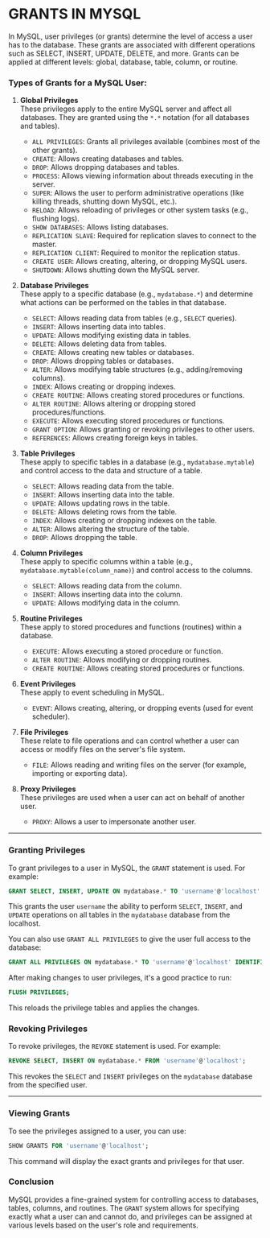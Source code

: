 # GRANTS IN MYSQL

In MySQL, user privileges (or grants) determine the level of access a user has to the database. These grants are associated with different operations such as SELECT, INSERT, UPDATE, DELETE, and more. Grants can be applied at different levels: global, database, table, column, or routine.

### Types of Grants for a MySQL User:

1. **Global Privileges**  
   These privileges apply to the entire MySQL server and affect all databases. They are granted using the `*.*` notation (for all databases and tables).

   - `ALL PRIVILEGES`: Grants all privileges available (combines most of the other grants).
   - `CREATE`: Allows creating databases and tables.
   - `DROP`: Allows dropping databases and tables.
   - `PROCESS`: Allows viewing information about threads executing in the server.
   - `SUPER`: Allows the user to perform administrative operations (like killing threads, shutting down MySQL, etc.).
   - `RELOAD`: Allows reloading of privileges or other system tasks (e.g., flushing logs).
   - `SHOW DATABASES`: Allows listing databases.
   - `REPLICATION SLAVE`: Required for replication slaves to connect to the master.
   - `REPLICATION CLIENT`: Required to monitor the replication status.
   - `CREATE USER`: Allows creating, altering, or dropping MySQL users.
   - `SHUTDOWN`: Allows shutting down the MySQL server.

2. **Database Privileges**  
   These apply to a specific database (e.g., `mydatabase.*`) and determine what actions can be performed on the tables in that database.

   - `SELECT`: Allows reading data from tables (e.g., `SELECT` queries).
   - `INSERT`: Allows inserting data into tables.
   - `UPDATE`: Allows modifying existing data in tables.
   - `DELETE`: Allows deleting data from tables.
   - `CREATE`: Allows creating new tables or databases.
   - `DROP`: Allows dropping tables or databases.
   - `ALTER`: Allows modifying table structures (e.g., adding/removing columns).
   - `INDEX`: Allows creating or dropping indexes.
   - `CREATE ROUTINE`: Allows creating stored procedures or functions.
   - `ALTER ROUTINE`: Allows altering or dropping stored procedures/functions.
   - `EXECUTE`: Allows executing stored procedures or functions.
   - `GRANT OPTION`: Allows granting or revoking privileges to other users.
   - `REFERENCES`: Allows creating foreign keys in tables.

3. **Table Privileges**  
   These apply to specific tables in a database (e.g., `mydatabase.mytable`) and control access to the data and structure of a table.

   - `SELECT`: Allows reading data from the table.
   - `INSERT`: Allows inserting data into the table.
   - `UPDATE`: Allows updating rows in the table.
   - `DELETE`: Allows deleting rows from the table.
   - `INDEX`: Allows creating or dropping indexes on the table.
   - `ALTER`: Allows altering the structure of the table.
   - `DROP`: Allows dropping the table.

4. **Column Privileges**  
   These apply to specific columns within a table (e.g., `mydatabase.mytable(column_name)`) and control access to the columns.

   - `SELECT`: Allows reading data from the column.
   - `INSERT`: Allows inserting data into the column.
   - `UPDATE`: Allows modifying data in the column.

5. **Routine Privileges**  
   These apply to stored procedures and functions (routines) within a database.

   - `EXECUTE`: Allows executing a stored procedure or function.
   - `ALTER ROUTINE`: Allows modifying or dropping routines.
   - `CREATE ROUTINE`: Allows creating stored procedures or functions.

6. **Event Privileges**  
   These apply to event scheduling in MySQL.

   - `EVENT`: Allows creating, altering, or dropping events (used for event scheduler).

7. **File Privileges**  
   These relate to file operations and can control whether a user can access or modify files on the server's file system.

   - `FILE`: Allows reading and writing files on the server (for example, importing or exporting data).

8. **Proxy Privileges**  
   These privileges are used when a user can act on behalf of another user.

   - `PROXY`: Allows a user to impersonate another user.

---

### Granting Privileges

To grant privileges to a user in MySQL, the `GRANT` statement is used. For example:

```sql
GRANT SELECT, INSERT, UPDATE ON mydatabase.* TO 'username'@'localhost' IDENTIFIED BY 'password';
```

This grants the user `username` the ability to perform `SELECT`, `INSERT`, and `UPDATE` operations on all tables in the `mydatabase` database from the localhost.

You can also use `GRANT ALL PRIVILEGES` to give the user full access to the database:

```sql
GRANT ALL PRIVILEGES ON mydatabase.* TO 'username'@'localhost' IDENTIFIED BY 'password';
```

After making changes to user privileges, it's a good practice to run:

```sql
FLUSH PRIVILEGES;
```

This reloads the privilege tables and applies the changes.

### Revoking Privileges

To revoke privileges, the `REVOKE` statement is used. For example:

```sql
REVOKE SELECT, INSERT ON mydatabase.* FROM 'username'@'localhost';
```

This revokes the `SELECT` and `INSERT` privileges on the `mydatabase` database from the specified user.

---

### Viewing Grants

To see the privileges assigned to a user, you can use:

```sql
SHOW GRANTS FOR 'username'@'localhost';
```

This command will display the exact grants and privileges for that user.

### Conclusion

MySQL provides a fine-grained system for controlling access to databases, tables, columns, and routines. The `GRANT` system allows for specifying exactly what a user can and cannot do, and privileges can be assigned at various levels based on the user's role and requirements.
